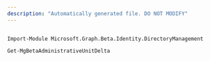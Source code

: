 ```yaml
---
description: "Automatically generated file. DO NOT MODIFY"
---
```


```powershellv2

Import-Module Microsoft.Graph.Beta.Identity.DirectoryManagement

Get-MgBetaAdministrativeUnitDelta

```